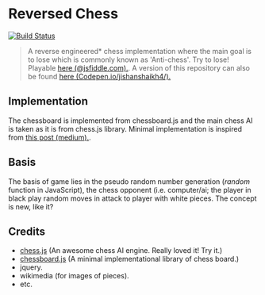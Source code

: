 # Reversed Chess
[![Build Status](https://travis-ci.org/Jishanshaikh4/reversed-chess.svg?branch=master)](https://travis-ci.org/Jishanshaikh4/reversed-chess)
> A reverse engineered* chess implementation where the main goal is to lose which is commonly known as 'Anti-chess'. Try to lose! Playable [here (@jsfiddle.com).](https://jsfiddle.net/qLejxauc/3/). A version of this repository can also be found [here (Codepen.io/jishanshaikh4/).](https://codepen.io/jishanshaikh4/pen/zLQLQR)

## Implementation
The chessboard is implemented from chessboard.js and the main chess AI is taken as it is from chess.js library. Minimal implementation is inspired from [this post (medium).](https://medium.freecodecamp.org/simple-chess-ai-step-by-step-1d55a9266977).

## Basis
The basis of game lies in the pseudo random number generation (*random* function in JavaScript), the chess opponent (i.e. computer/ai; the player in black play random moves in attack to player with white pieces. The concept is new, like it?

## Credits
- [chess.js](https://github.com/jhlywa/chess.js) (An awesome chess AI engine. Really loved it! Try it.)
- [chessboard.js](https://www.chessboardjs.com/) (A minimal implementational library of chess board.)
- jquery.
- wikimedia (for images of pieces).
- etc.
